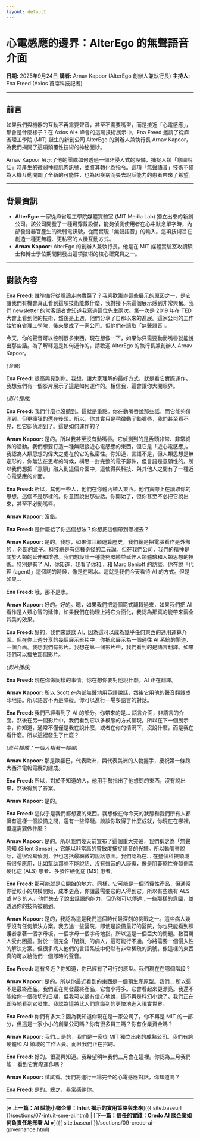 ```yaml
---
layout: default
---
```

# 心電感應的邊界：AlterEgo 的無聲語音介面

**日期:** 2025年9月24日
**講者:** Arnav Kapoor (AlterEgo 創辦人兼執行長)
**主持人:** Ena Freed (Axios 首席科技記者)

---

## 前言

如果我們與機器的互動不再需要聲音，甚至不需要嘴型，而是接近「心電感應」，那會是什麼樣子？在 Axios AI+ 峰會的這場技術展示中，Ena Freed 邀請了從麻省理工學院 (MIT) 誕生的新創公司 AlterEgo 的創辦人兼執行長 Arnav Kapoor，為我們揭開了這項顛覆性技術的神秘面紗。

Arnav Kapoor 展示了他的團隊如何透過一個非侵入式的設備，捕捉人類「意圖說話」時產生的微弱神經肌肉訊號，並將其轉化為指令。這項「無聲語音」技術不僅為人機互動開闢了全新的可能性，也為因疾病而失去說話能力的患者帶來了希望。

---

## 背景資訊

*   **AlterEgo:** 一家從麻省理工學院媒體實驗室 (MIT Media Lab) 獨立出來的新創公司。該公司開發了一種可穿戴設備，能夠偵測使用者在心中默念單字時，內部發聲器官產生的微弱電訊號，從而實現「無聲語音」的輸入。這項技術旨在創造一種更無縫、更私密的人機互動方式。
*   **Arnav Kapoor:** AlterEgo 的創辦人兼執行長。他是在 MIT 媒體實驗室攻讀碩士和博士學位期間開發出這項技術的核心研究員之一。

---

## 對談內容

**Ena Freed:** 誰準備好從理論走向實踐了？我喜歡籌辦這些展示的原因之一，是它讓我們有機會真正看到這項技術能做什麼，我對接下來這個展示感到非常興奮。我們 newsletter 的常客讀者會知道我寫過這位先生兩次。第一次是 2019 年在 TED 大會上看到他的技術，然後是上週，他們分享了自那以來的進展。這家公司的工作始於麻省理工學院，後來變成了一家公司。但他們在讀取「無聲語音」。

今天，你的聲音可以控制很多東西。現在想像一下，如果你只需要動動嘴唇就能說出那些話。為了解釋這是如何運作的，請歡迎 AlterEgo 的執行長兼創辦人 Arnav Kapoor。

*(音樂)*

**Ena Freed:** 很高興見到你。我想，讓大家理解的最好方式，就是看它實際運作。我想我們有一個影片展示了這是如何運作的。相信我，這會讓你大開眼界。

*(影片播放)*

**Ena Freed:** 我們什麼也沒聽到。這就是重點。你在動嘴唇說那些話，而它能夠偵測到。但更瘋狂的還在後頭。所以，你其實只是稍微動了動嘴唇，我們甚至看不見，但它卻偵測到了。這是如何運作的？

**Arnav Kapoor:** 是的。所以我甚至沒有動嘴唇。它偵測到的是舌頭非常、非常細微的活動。我們想要打造一種無限接近心電感應的東西，但它是「近心電感應」。我認為人類思想的偉大之處在於它的私密性。你知道，言語不是，但人類思想是無定形的，你無法在思考的時候，構思一封完整的電子郵件，但言語是意願性的。所以我們想把「意願」融入到這個介面中，這使得與科技、與其他人之間有了一種近心電感應的介面。

**Ena Freed:** 所以，其他一些人，他們在你體內植入東西。他們實際上在讀取你的思想。這個不是那樣的。你意圖說出那些話。你開始了，但你甚至不必把它說出來，甚至不必動嘴唇。

**Arnav Kapoor:** 沒錯。

**Ena Freed:** 是什麼給了你這個想法？你想把這個帶到哪裡去？

**Arnav Kapoor:** 是的。我想，如果你回顧運算歷史，我們總是把電腦看作是外部的... 外部的盒子。科技總是有這種奇怪的二元論。但在我們公司，我們的精神是關於人類的延伸和增強。我們想設計一種能夠環繞並延伸人類體驗和人類思想的技術。特別是有了 AI，你知道，我看了你和... 和 Marc Benioff 的訪談，你在說「代理 (agent)」這個詞的時候，像是在喝水。這就是我們今天看待 AI 的方式。但是如果...

**Ena Freed:** 哦，那不是水。

**Arnav Kapoor:** 好的。好的。嗯，如果我們把這個範式翻轉過來，如果我們把 AI 看作是人類心智的延伸，如果我們在物理上將它介面化，我認為那真的能帶來兩全其美的效果。

**Ena Freed:** 好的，我們來談談 AI，因為這可以成為幾乎任何東西的通用運算介面。但在你上週分享的幾個展示影片中，你把它展示為一個通往 AI 系統的閘道、一個介面。我想我們有影片。我想在第一個影片中，我們看到的是語言翻譯。如果我們可以播放那個影片。

*(影片播放)*

**Ena Freed:** 現在你做同樣的事情。你在想你要對他說什麼。AI 正在翻譯。

**Arnav Kapoor:** 所以 Scott 在內部無聲地用英語說話，然後它用他的聲音翻譯成印地語。所以語言不再是障礙。你可以進行一場多語言的對話。

**Ena Freed:** 我們已經看到了 AI 的部分。你帶來的是... 語言介面，非語言的介面。然後在另一個影片中，我們看到它以多模態的方式呈現。所以在下一個展示中，你知道，通常不僅僅是我在說什麼，或者在你的情況下，沒說什麼，而是我在看什麼。所以這裡發生了什麼？

*(影片播放：一個人指著一幅畫)*

**Arnav Kapoor:** 那是歐羅巴，代表歐洲，與代表美洲的人物握手，慶祝第一條跨大西洋電報電纜的建成。

**Ena Freed:** 所以，對於不知道的人，他用手勢指出了他想問的東西，沒有說出來，然後得到了答案。

**Arnav Kapoor:** 是的。

**Ena Freed:** 這似乎是我們都想要的東西。我想像在你今天的狀態和我們所有人都擁有這樣一個設備之間，還有一些障礙。談談你取得了什麼成就，你現在在哪裡，但還需要做什麼？

**Arnav Kapoor:** 是的。所以我們幾天前宣布了這個重大突破，我們稱之為「無聲感知 (Silent Sense)」，它能以非常高的靈敏度捕捉語音的光譜。所以動嘴唇說話，這很容易偵測，但也包括最細微的說話意圖。我們認為在... 在整個科技領域有很多應用，比如幫助那些不能說話、沒有聲音的人康復，像是肌萎縮性脊髓側索硬化症 (ALS) 患者、多發性硬化症 (MS) 患者。

**Ena Freed:** 那可能就是它開始的地方。同樣，它可能是一個消費性產品，但通常你從較小的規模開始，成本更高，你讓最需要它的人得到它。所以有些患有 ALS 或 MS 的人，他們失去了說出話語的能力，但仍然可以傳達...一些那樣的意圖，並透過你的技術被聽到。

**Arnav Kapoor:** 是的，我認為這是我們這個時代最深刻的挑戰之一。這些病人幾乎沒有任何解決方案。我去過一些醫院，即使是設備最好的醫院，你也只能看到照護者拿著一個字母板，一個字母一個字母地指。所以這是一個巨大的問題。數百萬人受此困擾。對於一個完全「閉鎖」的病人，這可能行不通。你將需要一個侵入性的解決方案。但很多病人他們的言語系統中仍然有非常稀疏的訊號，像這樣的東西真的可以給他們一個即時的聲音。

**Ena Freed:** 這有多近？你知道，你已經有了可行的原型。我們現在在哪個階段？

**Arnav Kapoor:** 是的。所以你最近看到的東西是一個預生產原型。我們... 所以這不是最終產品。我們正在開發最終產品，它會小得多。它會看起來更漂亮。我還不能給你一個確切的日期，但我可以很有信心地說，這不再是科幻小說了。我們正在即時地看到它發生。我認為這將比人們意識到的更快地進入現實世界。

**Ena Freed:** 你們有多大？因為我知道你現在是一家公司了。你不再是 MIT 的一部分，但這是一家小小的創業公司嗎？你有很多員工嗎？你有企業資金嗎？

**Arnav Kapoor:** 我們... 是的，我們是一家從 MIT 獨立出來的成熟公司。我們有跨硬體和 AI 領域的工作人員。而且我們正在招聘。

**Ena Freed:** 好的。很高興知道。我希望明年我們三月會在這裡。你認為三月我們能... 看到它實際運作嗎？

**Arnav Kapoor:** 試試看。我們將進行一場完全的心電感應對話，你知道嗎？

**Ena Freed:** 是的。總之，非常感謝你。

---
[**&laquo; 上一篇：AI 賦能小微企業：Intuit 揭示的實用策略與未來**]({{ site.baseurl }}/sections/07-intuit-sme-ai.html) | [**下一篇：信任的實踐：Credo AI 談企業如何負責任地部署 AI &raquo;**]({{ site.baseurl }}/sections/09-credo-ai-governance.html)